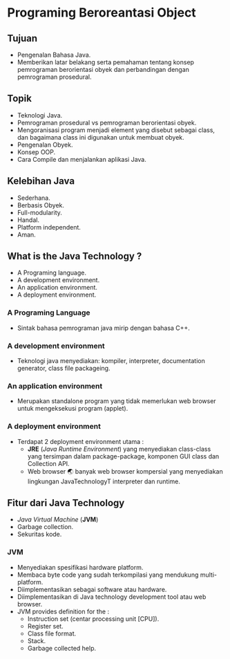 # Programing Beroreantasi Object

## Tujuan

- Pengenalan Bahasa Java.
- Memberikan latar belakang serta pemahaman tentang konsep pemrograman berorientasi obyek dan perbandingan dengan pemrograman prosedural.

## Topik

- Teknologi Java.
- Pemrograman prosedural vs pemrograman berorientasi obyek.
- Mengoranisasi program menjadi element yang disebut sebagai class, dan bagaimana class ini digunakan untuk membuat obyek.
- Pengenalan Obyek.
- Konsep OOP.
- Cara Compile dan menjalankan aplikasi Java.

## Kelebihan Java

- Sederhana.
- Berbasis Obyek.
- Full-modularity.
- Handal.
- Platform independent.
- Aman.

## What is the Java Technology ?

- A Programing language.
- A development environment.
- An application environment.
- A deployment environment.

### A Programing Language

- Sintak bahasa pemrograman java mirip dengan bahasa C++.

### A development environment

- Teknologi java menyediakan: kompiler, interpreter, documentation generator, class file packageing.

### An application environment

- Merupakan standalone program yang tidak memerlukan web browser untuk mengeksekusi program (applet).

### A deployment environment

- Terdapat 2 deployment environment utama :
  - **JRE** (_Java Runtime Environment_) yang menyediakan class-class yang tersimpan dalam package-package, komponen GUI class dan Collection API.
  - Web browser 🌏 banyak web browser kompersial yang menyediakan lingkungan JavaTechnologyT interpreter dan runtime.

## Fitur dari Java Technology

- _Java Virtual Machine_ (**JVM**)
- Garbage collection.
- Sekuritas kode.

### JVM

- Menyediakan spesifikasi hardware platform.
- Membaca byte code yang sudah terkompilasi yang mendukung multi-platform.
- Diimplementasikan sebagai software atau hardware.
- Diimplementasikan di Java technology development tool atau web browser.
- JVM provides definition for the :
  - Instruction set (centar processing unit [CPU]).
  - Register set.
  - Class file format.
  - Stack.
  - Garbage collected help.

###
